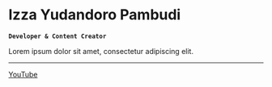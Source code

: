 # Izza Yudandoro Pambudi

**`Developer & Content Creator`**

  Lorem ipsum dolor sit amet, consectetur adipiscing elit.

---

<p align="left">
  <a href="youtube.com/">YouTube</a>
</p>

<!--
**izzaapp/izzaapp** is a ✨ _special_ ✨ repository because its `README.md` (this file) appears on your GitHub profile.

Here are some ideas to get you started:

- 🔭 I’m currently working on ...
- 🌱 I’m currently learning ...
- 👯 I’m looking to collaborate on ...
- 🤔 I’m looking for help with ...
- 💬 Ask me about ...
- 📫 How to reach me: ...
- 😄 Pronouns: ...
- ⚡ Fun fact: ...
-->
